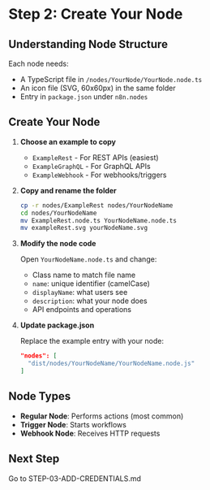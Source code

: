 # Step 2: Create Your Node

## Understanding Node Structure

Each node needs:

- A TypeScript file in `/nodes/YourNode/YourNode.node.ts`
- An icon file (SVG, 60x60px) in the same folder
- Entry in `package.json` under `n8n.nodes`

## Create Your Node

1. **Choose an example to copy**
   - `ExampleRest` - For REST APIs (easiest)
   - `ExampleGraphQL` - For GraphQL APIs
   - `ExampleWebhook` - For webhooks/triggers

2. **Copy and rename the folder**

   ```bash
   cp -r nodes/ExampleRest nodes/YourNodeName
   cd nodes/YourNodeName
   mv ExampleRest.node.ts YourNodeName.node.ts
   mv exampleRest.svg yourNodeName.svg
   ```

3. **Modify the node code**

   Open `YourNodeName.node.ts` and change:
   - Class name to match file name
   - `name`: unique identifier (camelCase)
   - `displayName`: what users see
   - `description`: what your node does
   - API endpoints and operations

4. **Update package.json**

   Replace the example entry with your node:

   ```json
   "nodes": [
     "dist/nodes/YourNodeName/YourNodeName.node.js"
   ]
   ```

## Node Types

- **Regular Node**: Performs actions (most common)
- **Trigger Node**: Starts workflows
- **Webhook Node**: Receives HTTP requests

## Next Step

Go to STEP-03-ADD-CREDENTIALS.md
